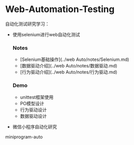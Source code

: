 # Web-Automation-Testing

自动化测试研究学习：
+ 使用selenium进行web自动化测试
  ### Notes
  + [Selenium基础操作](../web Auto/notes/Selenium.md)
  + [数据驱动介绍](../web Auto/notes/数据驱动.md)
  + [行为驱动介绍](../web Auto/notes/行为驱动.md)

  ### Demo
  + unittest框架使用
  + PO模型设计
  + 行为驱动设计
  + 数据驱动设计

+ 微信小程序自动化研究

miniprogram-auto




